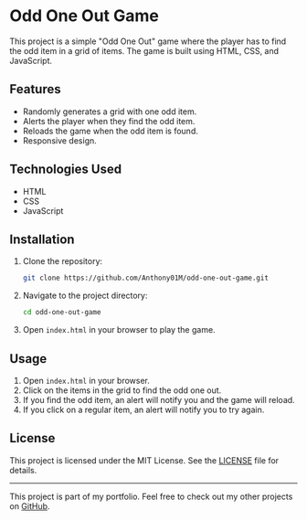 # Odd One Out Game

This project is a simple "Odd One Out" game where the player has to find the odd item in a grid of items. The game is built using HTML, CSS, and JavaScript.

## Features

- Randomly generates a grid with one odd item.
- Alerts the player when they find the odd item.
- Reloads the game when the odd item is found.
- Responsive design.

## Technologies Used

- HTML
- CSS
- JavaScript

## Installation

1. Clone the repository:
    ```sh
    git clone https://github.com/Anthony01M/odd-one-out-game.git
    ```
2. Navigate to the project directory:
    ```sh
    cd odd-one-out-game
    ```
3. Open `index.html` in your browser to play the game.

## Usage

1. Open `index.html` in your browser.
2. Click on the items in the grid to find the odd one out.
3. If you find the odd item, an alert will notify you and the game will reload.
4. If you click on a regular item, an alert will notify you to try again.

## License

This project is licensed under the MIT License. See the [LICENSE](LICENSE) file for details.

---

This project is part of my portfolio. Feel free to check out my other projects on [GitHub](https://github.com/Anthony01M).